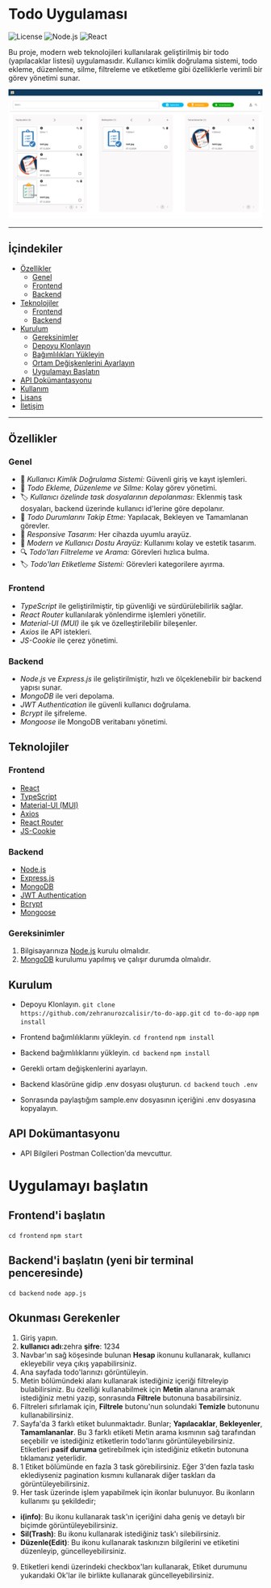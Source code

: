 # Todo Uygulaması

![License](https://img.shields.io/badge/license-MIT-blue.svg)
![Node.js](https://img.shields.io/badge/node.js-14.17.0-green.svg)
![React](https://img.shields.io/badge/react-17.0.2-blue.svg)

Bu proje, modern web teknolojileri kullanılarak geliştirilmiş bir todo (yapılacaklar listesi) uygulamasıdır. Kullanıcı kimlik doğrulama sistemi, todo ekleme, düzenleme, silme, filtreleme ve etiketleme gibi özelliklerle verimli bir görev yönetimi sunar.

![img.png](img.png)

---

## İçindekiler

- [Özellikler](#özellikler)
    - [Genel](#genel)
    - [Frontend](#frontend)
    - [Backend](#backend)
- [Teknolojiler](#teknolojiler)
    - [Frontend](#frontend-1)
    - [Backend](#backend-1)
- [Kurulum](#kurulum)
    - [Gereksinimler](#gereksinimler)
    - [Depoyu Klonlayın](#depoyu-klonlayın)
    - [Bağımlılıkları Yükleyin](#bağımlılıkları-yükleyin)
    - [Ortam Değişkenlerini Ayarlayın](#ortam-değişkenlerini-ayarlayın)
    - [Uygulamayı Başlatın](#uygulamayı-başlatın)
- [API Dokümantasyonu](#api-dokümantasyonu)
- [Kullanım](#kullanım)
- [Lisans](#lisans)
- [İletişim](#iletişim)

---

## Özellikler

### Genel
- 🔐 *Kullanıcı Kimlik Doğrulama Sistemi:* Güvenli giriş ve kayıt işlemleri.
- 📝 *Todo Ekleme, Düzenleme ve Silme:* Kolay görev yönetimi.
- 🏷️ *Kullanıcı özelinde task dosyalarının depolanması:* Eklenmiş task dosyaları, backend üzerinde kullanıcı id'lerine göre depolanır.
- 🎯 *Todo Durumlarını Takip Etme:* Yapılacak, Bekleyen ve Tamamlanan görevler.
- 📱 *Responsive Tasarım:* Her cihazda uyumlu arayüz.
- 🌈 *Modern ve Kullanıcı Dostu Arayüz:* Kullanımı kolay ve estetik tasarım.
- 🔍 *Todo'ları Filtreleme ve Arama:* Görevleri hızlıca bulma.
- 🏷️ *Todo'ları Etiketleme Sistemi:* Görevleri kategorilere ayırma.

### Frontend
- *TypeScript* ile geliştirilmiştir, tip güvenliği ve sürdürülebilirlik sağlar.
- *React Router* kullanılarak yönlendirme işlemleri yönetilir.
- *Material-UI (MUI)* ile şık ve özelleştirilebilir bileşenler.
- *Axios* ile API istekleri.
- *JS-Cookie* ile çerez yönetimi.

### Backend
- *Node.js* ve *Express.js* ile geliştirilmiştir, hızlı ve ölçeklenebilir bir backend yapısı sunar.
- *MongoDB* ile veri depolama.
- *JWT Authentication* ile güvenli kullanıcı doğrulama.
- *Bcrypt* ile şifreleme.
- *Mongoose* ile MongoDB veritabanı yönetimi.

## Teknolojiler

### Frontend
- [React](https://reactjs.org/)
- [TypeScript](https://www.typescriptlang.org/)
- [Material-UI (MUI)](https://mui.com/)
- [Axios](https://axios-http.com/)
- [React Router](https://reactrouter.com/)
- [JS-Cookie](https://github.com/js-cookie/js-cookie)

### Backend
- [Node.js](https://nodejs.org/)
- [Express.js](https://expressjs.com/)
- [MongoDB](https://www.mongodb.com/)
- [JWT Authentication](https://jwt.io/)
- [Bcrypt](https://github.com/kelektiv/node.bcrypt.js)
- [Mongoose](https://mongoosejs.com/)

### Gereksinimler
1. Bilgisayarınıza [Node.js](https://nodejs.org) kurulu olmalıdır.
2. [MongoDB](https://www.mongodb.com) kurulumu yapılmış ve çalışır durumda olmalıdır.

## Kurulum
- Depoyu Klonlayın.
  `git clone https://github.com/zehranurozcalisir/to-do-app.git`
  `cd to-do-app`
  `npm install`

- Frontend bağımlılıklarını yükleyin.
  `cd frontend`
  `npm install`

- Backend bağımlılıklarını yükleyin.
  `cd backend`
  `npm install`

- Gerekli ortam değişkenlerini ayarlayın.
- Backend klasörüne gidip .env dosyası oluşturun.
  `cd backend`
  `touch .env`
- Sonrasında paylaştığım sample.env dosyasının içeriğini .env dosyasına kopyalayın.

## API Dokümantasyonu
- API Bilgileri Postman Collection'da mevcuttur.

# Uygulamayı başlatın
## Frontend'i başlatın
`cd frontend`
`npm start`


## Backend'i başlatın (yeni bir terminal penceresinde)
`cd backend`
`node app.js`

## Okunması Gerekenler
1. Giriş yapın.
2. **kullanıcı adı**:zehra  **şifre**: 1234
3. Navbar'ın sağ köşesinde bulunan **Hesap** ikonunu kullanarak, kullanıcı ekleyebilir veya çıkış yapabilirsiniz.
4. Ana sayfada todo'larınızı görüntüleyin.
5. Metin bölümündeki alanı kullanarak istediğiniz içeriği filtreleyip bulabilirsiniz. Bu özelliği
   kullanabilmek için **Metin** alanına aramak istediğiniz metni yazıp, sonrasında **Filtrele** butonuna basabilirsiniz.
6. Filtreleri sıfırlamak için, **Filtrele** butonu'nun solundaki **Temizle** butonunu kullanabilirsiniz.
7. Sayfa'da 3 farklı etiket bulunmaktadır. Bunlar; **Yapılacaklar**, **Bekleyenler**, **Tamamlananlar**.
   Bu 3 farklı etiketi Metin arama kısmının sağ tarafından seçebilir ve istediğiniz etiketlerin todo'larını görüntüleyebilirsiniz.
   Etiketleri **pasif duruma** getirebilmek için istediğiniz etiketin butonuna tıklamanız yeterlidir.
8. 1 Etiket bölümünde en fazla 3 task görebilirsiniz. Eğer 3'den fazla taskı eklediyseniz pagination kısmını kullanarak diğer taskları da görüntüleyebilirsiniz.
9. Her task üzerinde işlem yapabilmek için ikonlar bulunuyor. Bu ikonların kullanımı şu şekildedir;
- **i(info)**: Bu ikonu kullanarak task'ın içeriğini daha geniş ve detaylı bir biçimde görüntüleyebilirsiniz.
- **Sil(Trash)**: Bu ikonu kullanarak istediğiniz task'ı silebilirsiniz.
- **Düzenle(Edit)**: Bu ikonu kullanarak taskınızın bilgilerini ve etiketini düzenleyip, güncelleyebilirsiniz.
9. Etiketleri kendi üzerindeki checkbox'ları kullanarak, Etiket durumunu yukarıdaki Ok'lar ile birlikte kullanarak güncelleyebilirsiniz.
